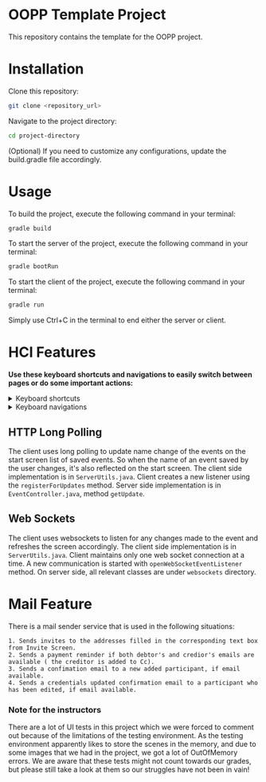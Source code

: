 # OOPP Template Project

This repository contains the template for the OOPP project.

# Installation
Clone this repository:

```bash
git clone <repository_url>
```

Navigate to the project directory:

```bash
cd project-directory
```
(Optional) If you need to customize any configurations, update the build.gradle file accordingly.

# Usage
To build the project, execute the following command in your terminal:

```bash
gradle build
```

To start the server of the project, execute the following command in your terminal:

```bash
gradle bootRun
```

To start the client of the project, execute the following command in your terminal:

```bash
gradle run
```

Simply use Ctrl+C in the terminal to end either the server or client.

# HCI Features
**Use these keyboard shortcuts and navigations to easily switch between pages or do some important actions:**

<details>
  <summary>Keyboard shortcuts</summary>

***Invitation View***

- Press CTRL + ENTER after entering emails to send invites.

***Start Screen***<br>
- When you are in the list of "Recently Viewed Events", press D to delete an event, 
or ENTER to go the Event Overview page of that event.
- Press CTRL + A to go to Admin Login page.
- Press CTRL + L to open language indicator.

***Event Overview***

* Press D to delete an expense when you are in one of the expense lists.
* CTRL + I to go to Send Invites page.
* Ctrl + E add a new expense.
* Ctrl + S to go to Statistics page
* Ctrl + D to go to Settle Debts page.
* Ctrl + P to add a participant.
* Ctrl + L to open the language indicator.
* Ctrl + W to close the edit/remove participant dialog.
* Ctrl + K to open the currency indicator

Open Debts
* Ctrl + P to show Payment Log
* After typing in participant's name, press ENTER to see the debts of that person.
* Ctrl + K to open the currency indicator

</details>
<details>
  <summary>Keyboard navigations</summary>

***General***
* Every page supports the use of the TAB key to navigate between page elements 
in a left - right, top - bottom manner.
* ARROW keys can also be used to move in any direction between page elements (right to left, bottom to top, etc.).
* The language indicators in Start Screen and Event Overview can be opened by pressing CTRL + L,
then to choose a language, use UP and DOWN arrow keys to navigate and press ENTER to change to the language of your choice.

***Start Screen***
* After typing in an event name in the Create Event text box, press ENTER to create the event.
* After typing in an event code in the Join Event text box, press ENTER to join that event.

***Add/Edit participant***
* When typing in any texts field, press ENTER to submit a participant's details.
* If a confirmation dialog shows up, use TAB or LEFT/RIGHT keys to switch between "Cancel" and "OK" buttons.
* Use UP and DOWN keys to move between text fields.

***Add/Edit Expense***
* When typing in any texts field, press ENTER to submit the expense's details.
* Use UP and DOWN, or TAB keys to move between texts fields.
</details>

## HTTP Long Polling
The client uses long polling to update name change of the events on the start screen list of saved events. So when the name of an event saved by the user changes, it's also reflected on the start screen. The client side implementation is in `ServerUtils.java`. Client creates a new listener using the `registerForUpdates` method. Server side implementation is in `EventController.java`, method `getUpdate`.

## Web Sockets
The client uses websockets to listen for any changes made to the event and refreshes the screen accordingly. The client side implementation is in `ServerUtils.java`. Client maintains only one web socket connection at a time. A new communication is started with `openWebSocketEventListener` method. On server side, all relevant classes are under `websockets` directory.


# Mail Feature
There is a mail sender service that is used in the following situations:

    1. Sends invites to the addresses filled in the corresponding text box from Invite Screen.
    2. Sends a payment reminder if both debtor's and credior's emails are available ( the creditor is added to Cc).
    3. Sends a confimation email to a new added participant, if email available.
    4. Sends a credentials updated confirmation email to a participant who has been edited, if email available.

### Note for the instructors
There are a lot of UI tests in this project which we were forced to 
comment out because of the limitations of the testing environment. 
As the testing environment apparently likes to store the scenes in 
the memory, and due to some images that we had in the project, we 
got a lot of OutOfMemory errors. We are aware that these tests might 
not count towards our grades, but please still take a look at them 
so our struggles have not been in vain!

